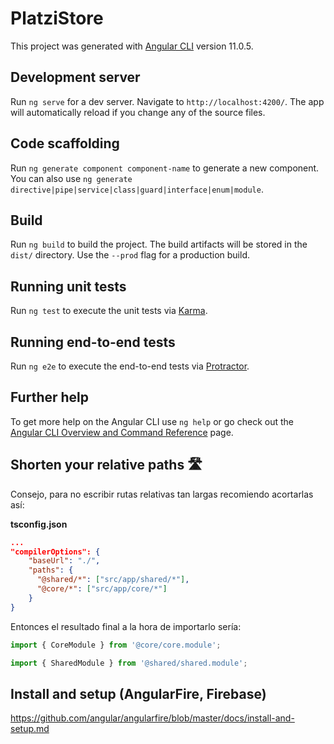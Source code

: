 # PlatziStore

This project was generated with [Angular CLI](https://github.com/angular/angular-cli) version 11.0.5.

## Development server

Run `ng serve` for a dev server. Navigate to `http://localhost:4200/`. The app will automatically reload if you change any of the source files.

## Code scaffolding

Run `ng generate component component-name` to generate a new component. You can also use `ng generate directive|pipe|service|class|guard|interface|enum|module`.

## Build

Run `ng build` to build the project. The build artifacts will be stored in the `dist/` directory. Use the `--prod` flag for a production build.

## Running unit tests

Run `ng test` to execute the unit tests via [Karma](https://karma-runner.github.io).

## Running end-to-end tests

Run `ng e2e` to execute the end-to-end tests via [Protractor](http://www.protractortest.org/).

## Further help

To get more help on the Angular CLI use `ng help` or go check out the [Angular CLI Overview and Command Reference](https://angular.io/cli) page.

## Shorten your relative paths 🛣️
Consejo, para no escribir rutas relativas tan largas recomiendo acortarlas así:

**tsconfig.json**
```json
...
"compilerOptions": {
    "baseUrl": "./",
    "paths": {
      "@shared/*": ["src/app/shared/*"],
      "@core/*": ["src/app/core/*"]
    }
}
```
Entonces el resultado final a la hora de importarlo sería:
```typescript
import { CoreModule } from '@core/core.module';
```
```typescript
import { SharedModule } from '@shared/shared.module';
```

## Install and setup (AngularFire, Firebase)
https://github.com/angular/angularfire/blob/master/docs/install-and-setup.md

